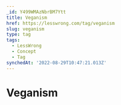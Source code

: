 ```yaml
---
_id: Y499WMAzNbrBM7Ytt
title: Veganism
href: https://lesswrong.com/tag/veganism
slug: veganism
type: tag
tags:
  - LessWrong
  - Concept
  - Tag
synchedAt: '2022-08-29T10:47:21.013Z'
---
```

# Veganism

